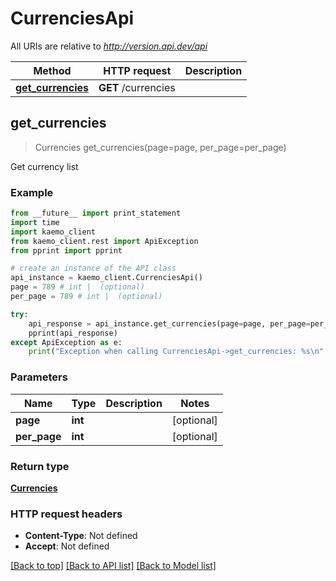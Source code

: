 # CurrenciesApi

All URIs are relative to *http://version.api.dev/api*

Method | HTTP request | Description
------------- | ------------- | -------------
[**get_currencies**](#get_currencies) | **GET** /currencies | 


## **get_currencies**
> Currencies get_currencies(page=page, per_page=per_page)



Get currency list

### Example 
```python
from __future__ import print_statement
import time
import kaemo_client
from kaemo_client.rest import ApiException
from pprint import pprint

# create an instance of the API class
api_instance = kaemo_client.CurrenciesApi()
page = 789 # int |  (optional)
per_page = 789 # int |  (optional)

try: 
    api_response = api_instance.get_currencies(page=page, per_page=per_page)
    pprint(api_response)
except ApiException as e:
    print("Exception when calling CurrenciesApi->get_currencies: %s\n" % e)
```

### Parameters

Name | Type | Description  | Notes
------------- | ------------- | ------------- | -------------
 **page** | **int**|  | [optional] 
 **per_page** | **int**|  | [optional] 

### Return type

[**Currencies**](#Currencies)

### HTTP request headers

 - **Content-Type**: Not defined
 - **Accept**: Not defined

[[Back to top]](#) [[Back to API list]](#documentation-for-api-endpoints) [[Back to Model list]](#documentation-for-models)

